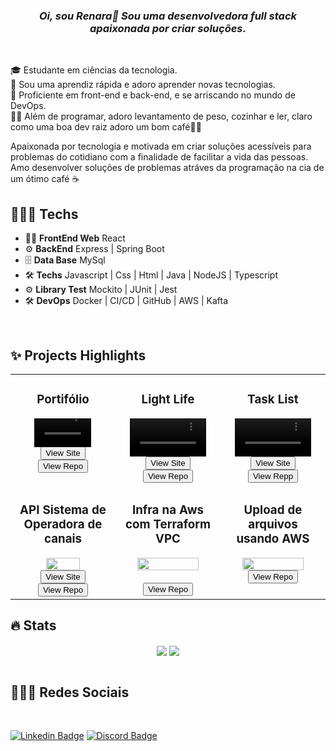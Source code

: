 ### _<div align="center"> Oi, sou Renara👋 Sou uma desenvolvedora full stack apaixonada por criar soluções. </div>_

<br>

🎓 Estudante em ciências da tecnologia.
<br>
🧠 Sou uma aprendiz rápida e adoro aprender novas tecnologias.
<br>
💪 Proficiente em front-end e back-end, e se arriscando no mundo de DevOps.
<br>
🏋️‍♂️ Além de programar, adoro levantamento de peso, cozinhar e ler, claro como uma boa dev raiz adoro um bom café👨‍🍳

<p>
  Apaixonada por tecnologia e motivada em criar soluções acessíveis para problemas do cotidiano com a finalidade de facilitar a vida das pessoas. Amo desenvolver soluções de problemas atráves da programação na cia de um ótimo café ☕

<br>

## 👨🏻‍💻 Techs

- 👨‍💻 **FrontEnd Web**  React
- ⚙️ **BackEnd** Express | Spring Boot
- 🗄️ **Data Base** MySql
- 🛠️ **Techs** Javascript | Css | Html | Java | NodeJS | Typescript
- ⚙️ **Library Test** Mockito | JUnit | Jest
- 🛠️ **DevOps** Docker | CI/CD | GitHub | AWS | Kafta  
<br>

## ✨ Projects Highlights

<table>
    <tr>
    <td width="33%" valign="top">
      <div align="center">
        <h3>Portifólio </h3>
        <video width="60%" controls autoPlay mute src="https://github.com/Ar3secchim/Project-Portifolio-web/assets/82913620/e489373d-b879-4833-8e18-1dcf356dad5b">
        </video>
        <br>
        <div >
        <a href="https://www.renara.dev/" target="_blank">
          <button>View Site</button>
        </a>
           <br>
        <a href="https://github.com/Ar3secchim/Project-Portifolio-web" target="_blank">
          <button>View Repo</button>
        </a>
        </div>
      </div>
    </td>
     <td width="33%" valign="top">
      <div align="center">
        <h3>Light Life</h3>
         <video width="80%" controls autoPlay mute src="https://github.com/user-attachments/assets/630e33d4-f125-4336-9b04-c26f2fad37b0">
        <br>
         </video>
        </ div>
              <a href="https://project-77-days.vercel.app/" target="_blank">
          <button>View Site</button>
        </a>
        <br>
        <a href="https://github.com/Ar3secchim/light-life-web/tree/development " target="_blank">
          <button>View Repo</button>
        </a>
        </div>
      </div>
    </td>
     <td width="33%" valign="top">
      <div align="center">
        <h3>Task List</h3>
         <video width="80%" controls autoPlay mute src="https://user-images.githubusercontent.com/82913620/228239209-74f776d5-b8d2-4ebc-9796-3894cb85088d.webm">
        <br>
         </video>
        </ div>
              <a href="https://tasks-list-gilt.vercel.app/" target="_blank">
          <button>View Site</button>
        </a>
        <br>
        <a href="https://github.com/Ar3secchim/tasks-list-react" target="_blank">
          <button>View Repp</button>
        </a>
        </div>
      </div>
    </td>

  </tr>
   <tr>
      <td width="33%" valign="top">
      <div align="center">
        <h3>API Sistema de Operadora de canais</h3>
<img width="60%"  src="https://media.licdn.com/dms/image/D5612AQHMnuK8Q2uOJw/article-cover_image-shrink_720_1280/0/1656211032749?e=2147483647&v=beta&t=XiqW4LodkqZsoyErRlIxFaoWLGEunkSHjzEm-7ugVqQ"/>
        <br>
        <div >
        <a href="https://github.com/Ar3secchim/Channel-Subscription-Service" target="_blank">
          <button>View Site</button>
        </a>
           <br>
        <a href="https://github.com/Ar3secchim/Channel-Subscription-Service" target="_blank">
          <button>View Repo</button>
        </a>
        </div>
      </div>
    </td>
      <td width="33%" valign="top">
      <div align="center">
        <h3>Infra na Aws com Terraform VPC</h3>
        <img  width="80%" src="https://parallelstaff.com/wp-content/uploads/2023/12/terraform-1.png"/>
        <br>
        <div >
           <br>
        <a href="https://github.com/Ar3secchim/infra-terraform" target="_blank">
          <button>View Repo</button>
        </a>
        </div>
      </div>
    </td>
      <td width="33%" valign="top">
      <div align="center">
        <h3>Upload de arquivos usando AWS</h3>
        <img width="80%" src="https://miro.medium.com/v2/resize:fit:561/1*ifQL1Z8hkxQ1NWAObg-JSg.png"/>
        <br>
        <div >
        <a href="https://github.com/Ar3secchim/upload-files" target="_blank">
          <button>View Repo</button>
        </a>
           <br>
        </div>
      </div>
    </td>
  </tr>
</table>

## 🔥 Stats

<div align="center">
  <img src="https://github-readme-stats.vercel.app/api/top-langs/?username=Ar3secchim&layout=compact&hide_border=true&theme=transparent" align="center" />
  
  <img src="https://github-readme-streak-stats.herokuapp.com?user=Ar3secchim&theme=transparent&hide_border=true" align="center" />
</div>  
<br>

## 👨🏻‍💻 Redes Sociais

<br>

[![Linkedin Badge](https://img.shields.io/badge/-Linkedin-blue?style=for-the-badge&logo=Linkedin&logoColor=white&link=https://github.com/arthurspk)](https://www.linkedin.com/in/renarasecchim/)
[![Discord Badge](https://img.shields.io/badge/Discord-5865F2?style=for-the-badge&logo=discord&logoColor=white)](https://discord.gg/f8q7Rh5d)
